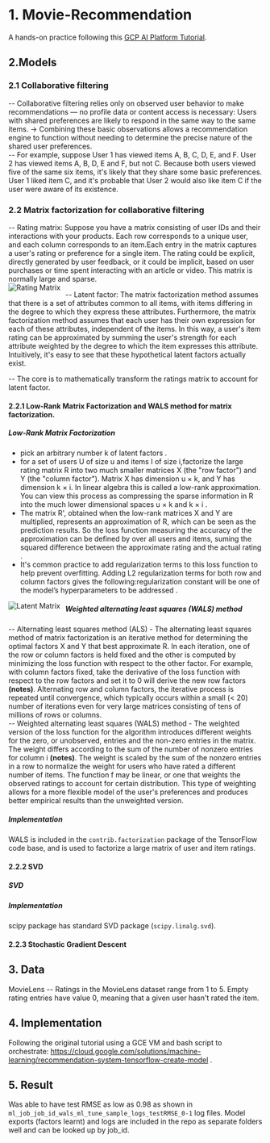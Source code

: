 # 1. Movie-Recommendation

A hands-on practice following this [GCP AI Platform Tutorial](https://cloud.google.com/solutions/machine-learning/recommendation-system-tensorflow-overview).



## 2.Models
### 2.1 Collaborative filtering 
-- Collaborative filtering relies only on observed user behavior to make recommendations — no profile data or content access is necessary: Users with shared preferences are likely to respond in the same way to the same items. -> Combining these basic observations allows a recommendation engine to function without needing to determine the precise nature of the shared user preferences.   
-- For example, suppose User 1 has viewed items A, B, C, D, E, and F. User 2 has viewed items A, B, D, E and F, but not C. Because both users viewed five of the same six items, it's likely that they share some basic preferences. User 1 liked item C, and it's probable that User 2 would also like item C if the user were aware of its existence.   

### 2.2 Matrix factorization for collaborative filtering
-- Rating matrix: Suppose you have a matrix consisting of user IDs and their interactions with your products. Each row corresponds to a unique user, and each column corresponds to an item.Each entry in the matrix captures a user's rating or preference for a single item. The rating could be explicit, directly generated by user feedback, or it could be implicit, based on user purchases or time spent interacting with an article or video. This matrix is normally large and sparse.  
<img src="https://cloud.google.com/solutions/machine-learning/images/recommendation-system-tensorflow-movielens-rating-matrix.svg"
     alt="Rating Matrix"
     style="float: left; margin-right: 10px;" />

-- Latent factor: The matrix factorization method assumes that there is a set of attributes common to all items, with items differing in the degree to which they express these attributes. Furthermore, the matrix factorization method assumes that each user has their own expression for each of these attributes, independent of the items. In this way, a user's item rating can be approximated by summing the user's strength for each attribute weighted by the degree to which the item expresses this attribute. Intuitively, it's easy to see that these hypothetical latent factors actually exist.       

-- The core is to mathematically transform the ratings matrix to account for latent factor.


#### 2.2.1 Low-Rank Matrix Factorization and WALS method for matrix factorization. 

##### Low-Rank Matrix Factorization
- pick an arbitrary number k of latent factors .   
- for a set of users U of size u and items I of size i,factorize the large rating matrix R into two much smaller matrices X (the "row factor") and Y (the "column factor"). Matrix X has dimension u × k, and Y has dimension k × i. In linear algebra this is called a low-rank approximation. You can view this process as compressing the sparse information in R into the much lower dimensional spaces u × k and k × i .  
- The matrix R', obtained when the low-rank matrices X and Y are multiplied, represents an approximation of R, which can be seen as the prediction results. So the loss function measuring the accuracy of the approximation can be defined by over all users and items, suming the squared difference between the approximate rating and the actual rating . 
- It's common practice to add regularization terms to this loss function to help prevent overfitting. Adding L2 regularization terms for both row and column factors gives the following:regularization constant will be one of the model’s hyperparameters to be addressed . 

<img src="https://cloud.google.com/solutions/machine-learning/images/recommendation-system-tensorflow-row-and-column-factors.svg"
     alt="Latent Matrix"
     style="float: left; margin-right: 10px;" />

##### Weighted alternating least squares (WALS) method

-- Alternating least squares method (ALS) -  The alternating least squares method of matrix factorization is an iterative method for determining the optimal factors X and Y that best approximate R. In each iteration, one of the row or column factors is held fixed and the other is computed by minimizing the loss function with respect to the other factor. For example, with column factors fixed, take the derivative of the loss function with respect to the row factors and set it to 0 will derive the new row factors **(notes)**. Alternating row and column factors, the iterative process is repeated until convergence, which typically occurs within a small (< 20) number of iterations even for very large matrices consisting of tens of millions of rows or columns.    
-- Weighted alternating least squares (WALS) method - The weighted version of the loss function for the algorithm introduces different weights for the zero, or unobserved, entries and the non-zero entries in the matrix. The weight differs according to
the sum of the number of nonzero entries for column i **(notes)**. The weight is scaled by the sum of the nonzero entries in a row to normalize the weight for users who have rated a different number of items. The function f may be linear, or one that weights the observed ratings to account for certain distribution. This type of weighting allows for a more flexible model of the user's preferences and produces better empirical results than the unweighted version.    


##### Implementation
WALS is included in the `contrib.factorization` package of the TensorFlow code base, and is used to factorize a large matrix of user and item ratings.

#### 2.2.2 SVD

##### SVD

##### Implementation
scipy package has standard SVD package (`scipy.linalg.svd`).


#### 2.2.3 Stochastic Gradient Descent





## 3. Data
MovieLens
-- Ratings in the MovieLens dataset range from 1 to 5. Empty rating entries have value 0, meaning that a given user hasn't rated the item.

## 4. Implementation
Following the original tutorial using a GCE VM and bash script to orchestrate: https://cloud.google.com/solutions/machine-learning/recommendation-system-tensorflow-create-model .  



## 5. Result
Was able to have test RMSE as low as 0.98 as shown in `ml_job_job_id_wals_ml_tune_sample_logs_testRMSE_0-1` log files. Model exports (factors learnt) and logs are included in the repo as separate folders well and can be looked up by job_id.


